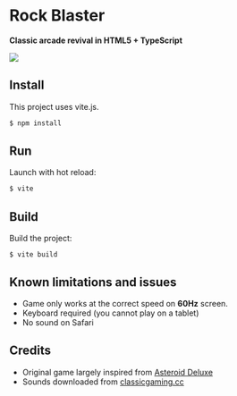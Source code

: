 # Rock Blaster

**Classic arcade revival in HTML5 + TypeScript**

![](rock-blaster.png)

## Install

This project uses vite.js.

```bash
$ npm install
```

## Run

Launch with hot reload:

```bash
$ vite
```

## Build

Build the project:

`$ vite build`

## Known limitations and issues

-   Game only works at the correct speed on **60Hz** screen.
-   Keyboard required (you cannot play on a tablet)
-   No sound on Safari

## Credits

-   Original game largely inspired from
    [Asteroid Deluxe](https://www.arcade-history.com/?n=asteroids-deluxe&page=detail&id=127)
-   Sounds downloaded from [classicgaming.cc](http://www.classicgaming.cc/classics/asteroids/sounds)

